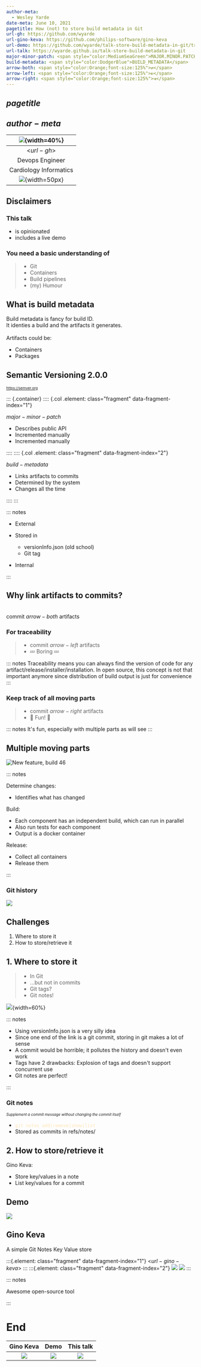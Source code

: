 ```yaml
---
author-meta:
  - Wesley Yarde
date-meta: June 10, 2021
pagetitle: How (not) to store build metadata in Git
url-gh: https://github.com/wyarde
url-gino-keva: https://github.com/philips-software/gino-keva
url-demo: https://github.com/wyarde/talk-store-build-metadata-in-git/tree/demo
url-talk: https://wyarde.github.io/talk-store-build-metadata-in-git
major-minor-patch: <span style="color:MediumSeaGreen">MAJOR.MINOR.PATCH</span>
build-metadata: <span style="color:DodgerBlue">BUILD_METADATA</span>
arrow-both: <span style="color:Orange;font-size:125%">⇄</span>
arrow-left: <span style="color:Orange;font-size:125%">⇇</span>
arrow-right: <span style="color:Orange;font-size:125%">⇉</span>
---
```


## $pagetitle$

## $author-meta$

|  ![](images/wyarde.jpg){width=40%}  |
| :---------------------------------: |
|             <$url-gh$>              |
|           Devops Engineer           |
|       Cardiology Informatics        |
| ![](images/philips.png){width=50px} |

## Disclaimers

### This talk

- is opinionated
- includes a live demo

### You need a basic understanding of

> - Git
> - Containers
> - Build pipelines
> - (my) Humour

## What is build metadata

Build metadata is fancy for build ID.\
It identies a build and the artifacts it generates.
\
\
Artifacts could be:

- Containers
- Packages

## Semantic Versioning 2.0.0

<sub><sup>https://semver.org</sup></sub>

<style>
.container{ display: grid; grid-auto-flow: column; }
.col{ font-size: 80%; }
</style>

::: {.container}
:::: {.col .element: class="fragment" data-fragment-index="1"}

$major-minor-patch$

- Describes public API
- Incremented manually
- Incremented manually

::::
:::: {.col .element: class="fragment" data-fragment-index="2"}

$build-metadata$

- Links artifacts to commits
- Determined by the system
- Changes all the time

::::
:::

::: notes

- External
- Stored in

  - versionInfo.json (old school)
  - Git tag

- Internal

:::

## Why link artifacts to commits?

\
commit $arrow-both$ artifacts

### For traceability

> - commit $arrow-left$ artifacts
> - 💤 Boring 💤

::: notes
Traceability means you can always find the version of code for any artifact/release/installer/installation. In open source, this concept is not that important anymore since distribution of build output is just for convenience
:::

### Keep track of all moving parts

> - commit $arrow-right$ artifacts
> - 🎈 Fun! 🎈

::: notes
It's fun, especially with multiple parts as will see
:::

## Multiple moving parts

![New feature, build 46](images/pipeline.png)

::: notes

Determine changes:

- Identifies what has changed

Build:

- Each component has an independent build, which can run in parallel
- Also run tests for each component
- Output is a docker container

Release:

- Collect all containers
- Release them

:::

### Git history

![](images/git_history.png)

## Challenges

1. Where to store it
2. How to store/retrieve it

## 1. Where to store it

> - In Git
> - ...but not in commits
> - Git tags?
> - Git notes!

![](images/git_history.png){width=60%}

::: notes

- Using versionInfo.json is a very silly idea
- Since one end of the link is a git commit, storing in git makes a lot of sense
- A commit would be horrible; it pollutes the history and doesn't even work
- Tags have 2 drawbacks: Explosion of tags and doesn't support concurrent use
- Git notes are perfect!

:::

### Git notes

<sub><sup>_Supplement a commit message without changing the commit itself_</sup></sub>

- <span style="color:Moccasin">`git notes add|remove|show|list`</span>
- Stored as commits in refs/notes/

## 2. How to store/retrieve it

Gino Keva:

- Store key/values in a note
- List key/values for a commit

## Demo

[![](images/pipeline.png)]($url-demo$)

## Gino Keva

A simple Git Notes Key Value store

:::{.element: class="fragment" data-fragment-index="1"}
<$url-gino-keva$>
:::
:::{.element: class="fragment" data-fragment-index="2"}
![](images/wyarde.jpg)
![](images/your_face.jpg)
:::

::: notes

Awesome open-source tool

:::

# End

|                    Gino Keva                    |                 Demo                  |               This talk               |
| :---------------------------------------------: | :-----------------------------------: | :-----------------------------------: |
| [![](images/qr_gino-keva.png)]($url-gino-keva$) | [![](images/qr_demo.png)]($url-demo$) | [![](images/qr_talk.png)]($url-talk$) |
